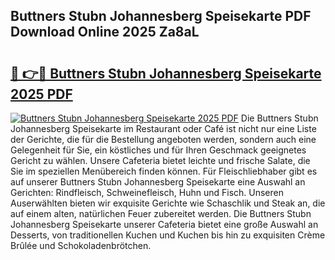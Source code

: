 ## Buttners Stubn Johannesberg Speisekarte PDF Download Online 2025 Za8aL

# <h2><a href="http://gc8qkr.nevu.top/?p=Buttners+Stubn+Johannesberg+Speisekarte">🔗 👉🔴 Buttners Stubn Johannesberg Speisekarte 2025 PDF</a></h2>

[![Buttners Stubn Johannesberg Speisekarte 2025 PDF](https://i.imgur.com/dBaPXMq.png)](http://gc8qkr.nevu.top/?p=Buttners+Stubn+Johannesberg+Speisekarte)
Die Buttners Stubn Johannesberg Speisekarte im Restaurant oder Café ist nicht nur eine Liste der Gerichte, die für die Bestellung angeboten werden, sondern auch eine Gelegenheit für Sie, ein köstliches und für Ihren Geschmack geeignetes Gericht zu wählen. Unsere Cafeteria bietet leichte und frische Salate, die Sie im speziellen Menübereich finden können. Für Fleischliebhaber gibt es auf unserer Buttners Stubn Johannesberg Speisekarte eine Auswahl an Gerichten: Rindfleisch, Schweinefleisch, Huhn und Fisch. Unseren Auserwählten bieten wir exquisite Gerichte wie Schaschlik und Steak an, die auf einem alten, natürlichen Feuer zubereitet werden. Die Buttners Stubn Johannesberg Speisekarte unserer Cafeteria bietet eine große Auswahl an Desserts, von traditionellen Kuchen und Kuchen bis hin zu exquisiten Crème Brûlée und Schokoladenbrötchen.
